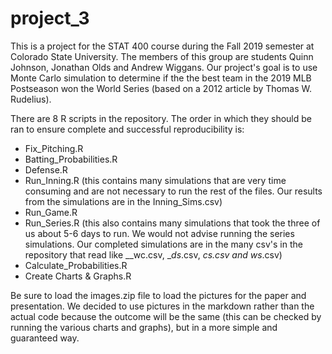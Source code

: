 # project_3
This is a project for the STAT 400 course during the Fall 2019 semester at Colorado State University.
The members of this group are students Quinn Johnson, Jonathan Olds and Andrew Wiggans.
Our project's goal is to use Monte Carlo simulation to determine if the the best team in the 2019 MLB Postseason won the World Series (based on a 2012 article by Thomas W. Rudelius).

There are 8 R scripts in the repository. The order in which they should be ran to ensure complete and successful reproducibility is:
  - Fix_Pitching.R
  - Batting_Probabilities.R
  - Defense.R
  - Run_Inning.R (this contains many simulations that are very time consuming and are not necessary to run the rest of the files. Our results from the simulations are in the Inning_Sims.csv)
  - Run_Game.R
  - Run_Series.R (this also contains many simulations that took the three of us about 5-6 days to run. We would not advise running the series simulations. Our completed simulations are in the many csv's in the repository that read like __wc.csv, __ds_.csv, __cs_.csv and ws_.csv)
  - Calculate_Probabilities.R
  - Create Charts & Graphs.R
  
  
Be sure to load the images.zip file to load the pictures for the paper and presentation. We decided to use pictures in the markdown rather than the actual code because the outcome will be the same (this can be checked by running the various charts and graphs), but in a more simple and guaranteed way.
  
